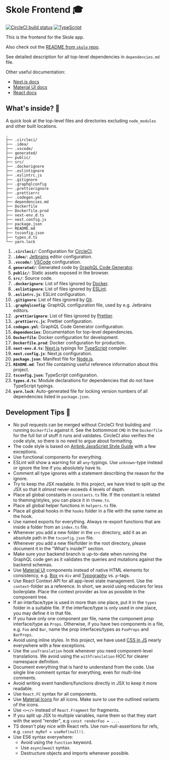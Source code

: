 # Skole Frontend 🎓

[![CircleCI build status](https://circleci.com/gh/ruohola/skole-frontend.svg?style=shield&circle-token=e15c5fba3e4d8011364889043a709e2eaafccb2d)](https://circleci.com/gh/ruohola/skole-frontend)
[![TypeScript](https://img.shields.io/badge/%3C%2F%3E-TypeScript-%230074c1.svg)](http://www.typescriptlang.org/)

This is the frontend for the Skole app.

Also check out the [README from `skole` repo](https://github.com/ruohola/skole/blob/develop/README.md).

See detailed description for all top-level dependencies in `dependencies.md` file.

Other useful documentation:

-   [Next.js docs](https://nextjs.org/docs)
-   [Material UI docs](https://material-ui.com/)
-   [React docs](https://reactjs.org/docs/getting-started.html)

## What's inside? 🧐

A quick look at the top-level files and directories excluding `node_modules` and other built locations.

    .
    ├── .circleci/
    ├── .idea/
    ├── .vscode/
    ├── generated/
    ├── public/
    ├── src/
    ├── .dockerignore
    ├── .eslintignore
    ├── .eslintrc.js
    ├── .gitignore
    ├── .graphqlconfig
    ├── .prettierignore
    ├── .prettierrc
    ├── .codegen.yml
    ├── dependencies.md
    ├── Dockerfile
    ├── Dockerfile.prod
    ├── next-env.d.ts
    ├── next.config.js
    ├── package.json
    ├── README.md
    ├── tsconfig.json
    ├── types.d.ts
    └── yarn.lock

1.  **`.circleci/`**: Configuration for [CircleCI](https://circleci.com/).
2.  **`.idea/`**: [Jetbrains](https://www.jetbrains.com/) editor configuration.
3.  **`.vscode/`**: [VSCode](https://code.visualstudio.com/) configuration.
4.  **`generated/`**: Generated code by [GraphQL Code Generator](https://www.npmjs.com/package/@graphql-codegen).
5.  **`public/`**: Static assets exposed in the browser.
6.  **`src/`**: Source code.
7.  **`.dockerignore`**: List of files ignored by [Docker](https://www.docker.com/).
8.  **`.eslintignore`**: List of files ignored by [ESLint](https://www.npmjs.com/package/eslint).
9.  **`.eslintrc.js`**: ESLint configuration.
10. **`.gitignore`**: List of files ignored by [Git](https://git-scm.com/).
11. **`.graphqlconfig`**: GraphQL configuration file, used by e.g. Jetbrains editors.
12. **`.prettierignore`**: List of files ignored by [Prettier](https://prettier.io/).
13. **`.prettierrc.js`**: Prettier configuration.
14. **`codegen.yml`**: GraphQL Code Generator configuration.
15. **`dependencies`**: Documentation for top-level dependencies.
16. **`Dockerfile`**: Docker configuration for development.
17. **`Dockerfile.prod`**: Docker configuration for production.
18. **`next-env.d.ts`**: [Next.js](https://nextjs.org/) typings for [TypeScript](https://www.typescriptlang.org/) compiler.
19. **`next.config.js`**: Next.js configuration.
20. **`package.json`**: Manifest file for [Node.js](https://nodejs.org/en/).
21. **`README.md`**: Text file containing useful reference information about this project.
22. **`tsconfig.json`**: TypeScript configuration.
23. **`types.d.ts`**: Module declarations for dependencies that do not have TypeScript typings.
24. **`yarn.lock`**: Auto-generated file for locking version numbers of all dependencies listed in `package.json`.

## Development Tips 🚀

-   No pull requests can be merged without CircleCI first building and running `Dockerfile` against it. See the bottommost `CMD` in the `Dockerfile` for the full list of stuff it runs and validates.
    CircleCI also verifies the code style, so there is no need to argue about formatting.
-   The code style is based on [Airbnb JavaScript Style Guide](https://airbnb.io/javascript/react/) with a few exceptions.
-   Use functional components for everything.
-   ESLint will show a warning for all `any`-typings. Use `unknown`-type instead or ignore the line if you absolutely have to.
-   Comment all type ignores with a statement describing the reason for the ignore.
-   Try to keep the JSX readable. In this project, we have tried to split up the JSX so that it _almost_ never exceeds 4 levels of depth.
-   Place all global constants in `constants.ts` file. If the constant is related to theming/styles, you can place it in `theme.ts`.
-   Place all global helper functions in `helpers.ts` file.
-   Place all global hooks in the `hooks` folder in a file with the same name as the hook.
-   Use named exports for everything. Always re-export functions that are inside a folder from an `index.ts` file.
-   Whenever you add a new folder in the `src` directory, add it as an absolute path in the `tsconfig.json` file.
-   Whenever you add a new file/folder in the root directory, please document it in the "What's inside?" section.
-   Make sure your backend branch is up-to-date when running the GraphQL code gen as it validates the queries and mutations against the backend schemas.
-   Use [Material UI](https://material-ui.com/) components instead of native HTML elements for consistency, e.g. [Box](https://material-ui.com/components/box/#box) vs `div` and [Typography](https://material-ui.com/components/typography/#typography) vs. `p`-tags.
-   Use React Context API for all app-level state management. Use the `context`-folder as a reference. In short, we avoid using reducers for less boilerplate. Place the context provider as low as possible in the component tree.
-   If an interface/type is used in more than one place, put it in the `types` folder in a suitable file. If the interface/type is only used in one place, you may define it in that file.
-   If you have only one component per file, name the component prop interface/type as `Props`. Otherwise, if you have two components in a file, e.g. `Foo` and `Bar`, name the prop interfaces/types as `FooProps` and `BarProps`.
-   Avoid using inline styles. In this project, we have used [CSS in JS](https://v1.material-ui.com/customization/css-in-js/) nearly everywhere with a few exceptions.
-   Use the `useTranslation` hook whenever you need component-level translations. We avoid using the `withTranslation` HOC for clearer namespace definition.
-   Document everything that is hard to understand from the code. Use single line comment syntax for everything, even for multi-line comments.
-   Avoid writing event handlers/functions directly in JSX to keep it more readable.
-   Use `React.FC` syntax for all components.
-   Use [Material Icons](https://material.io/resources/icons/) for all icons. Make sure to use the outlined variants of the icons.
-   Use `<></>` instead of `React.Fragment` for fragments.
-   If you split up JSX to multiple variables, name them so that they start with the word "render", e.g `const renderFoo = ...`.
-   TS doesn't play nice with React refs. Use non-null-assertions for refs, e.g. `const myRef = useRef(null!)`.
-   Use ES6 syntax everywhere:
    -   Avoid using the `function` keyword.
    -   Use `async`/`await` syntax.
    -   Destructure objects and imports whenever possible.
